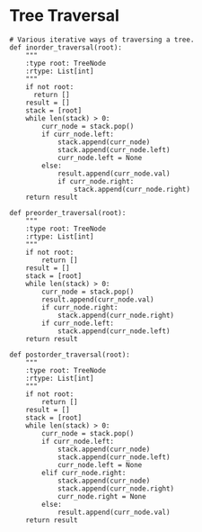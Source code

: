 Tree Traversal
==============

    # Various iterative ways of traversing a tree.
    def inorder_traversal(root):
        """
        :type root: TreeNode
        :rtype: List[int]
        """
        if not root:
          return []
        result = []
        stack = [root]
        while len(stack) > 0:
            curr_node = stack.pop()
            if curr_node.left:
                stack.append(curr_node)
                stack.append(curr_node.left)
                curr_node.left = None
            else:
                result.append(curr_node.val)
                if curr_node.right:
                    stack.append(curr_node.right)
        return result

    def preorder_traversal(root):
        """
        :type root: TreeNode
        :rtype: List[int]
        """
        if not root:
            return []
        result = []
        stack = [root]
        while len(stack) > 0:
            curr_node = stack.pop()
            result.append(curr_node.val)
            if curr_node.right:
                stack.append(curr_node.right)
            if curr_node.left:
                stack.append(curr_node.left)
        return result

    def postorder_traversal(root):
        """
        :type root: TreeNode
        :rtype: List[int]
        """
        if not root:
            return []
        result = []
        stack = [root]
        while len(stack) > 0:
            curr_node = stack.pop()
            if curr_node.left:
                stack.append(curr_node)
                stack.append(curr_node.left)
                curr_node.left = None
            elif curr_node.right:
                stack.append(curr_node)
                stack.append(curr_node.right)
                curr_node.right = None
            else:
                result.append(curr_node.val)
        return result
